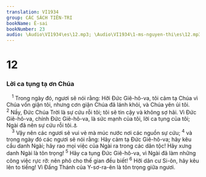 ```yaml
---
translation: VI1934
group: CÁC SÁCH TIÊN-TRI
bookName: Ê-sai 
bookNumber: 23
audio: \Audio\VI1934\es\12.mp3; \Audio\VI1934\1-ms-nguyen-thi\es\12.mp3
---
```


<div class="title"><h1>12</h1><h3>Lời ca tụng tạ ơn Chúa</h3></div>
<span class="verse es_12_1"> <sup>1</sup> Trong ngày đó, ngươi sẽ nói rằng: Hỡi Đức Giê-hô-va, tôi cảm tạ Chúa vì Chúa vốn giận tôi, nhưng cơn giận Chúa đã lánh khỏi, và Chúa yên ủi tôi. </span>
<span class="verse es_12_2"><sup>2</sup> Nầy, Đức Chúa Trời là sự cứu rỗi tôi; tôi sẽ tin cậy và không sợ hãi. Vì Đức Giê-hô-va, chính Đức Giê-hô-va, là sức mạnh của tôi, lời ca tụng của tôi; Ngài đã nên sự cứu rỗi tôi.<a data-toggle="tooltip" data-placement="bottom" title="Xu 15:2; Thi 118:14">⚓</a><br/></span>
<span class="verse es_12_3"> <sup>3</sup> Vậy nên các ngươi sẽ vui vẻ mà múc nước nơi các nguồn sự cứu; </span>
<span class="verse es_12_4"><sup>4</sup> và trong ngày đó các ngươi sẽ nói rằng: Hãy cảm tạ Đức Giê-hô-va; hãy kêu cầu danh Ngài; hãy rao mọi việc của Ngài ra trong các dân tộc! Hãy xưng danh Ngài là tôn trọng! </span>
<span class="verse es_12_5"><sup>5</sup> Hãy ca tụng Đức Giê-hô-va, vì Ngài đã làm những công việc rực rỡ: nên phô cho thế gian đều biết! </span>
<span class="verse es_12_6"><sup>6</sup> Hỡi dân cư Si-ôn, hãy kêu lên to tiếng! Vì Đấng Thánh của Y-sơ-ra-ên là tôn trọng giữa ngươi. <br/></span>

